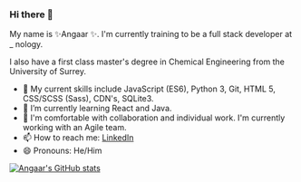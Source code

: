 ### Hi there 👋

My name is ✨Angaar ✨. I'm currently training to be a full stack developer at _ nology. 

I also have a first class master's degree in Chemical Engineering from the University of Surrey. 

- 🔭 My current skills include JavaScript (ES6), Python 3, Git, HTML 5, CSS/SCSS (Sass), CDN's, SQLite3. 
- 🌱 I’m currently learning React and Java. 
- 👯 I'm comfortable with collaboration and individual work. I'm currently working with an Agile team.   
- 📫 How to reach me: [LinkedIn](https://www.linkedin.com/in/angaar-uriakhil-1723a71b4/)
- 😄 Pronouns: He/Him

[![Angaar's GitHub stats](https://github-readme-stats.vercel.app/api?username=angaar96)](https://github.com/anuraghazra/github-readme-stats)

